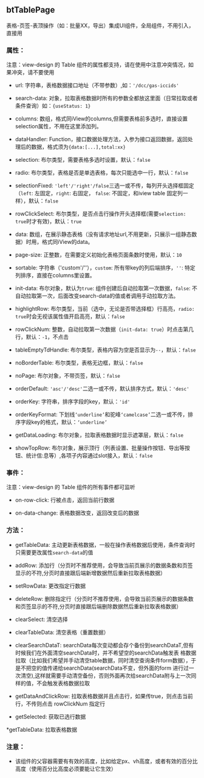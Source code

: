 ## btTablePage
表格-页签-表顶操作（如：批量XX，导出）集成UI组件，全局组件，不用引入，直接用

### 属性：
注意：view-design 的 Table 组件的属性都支持，请在使用中注意冲突情况，如果冲突，请不要使用

* url: 字符串，表格数据接口地址（不带参数）,如：`'/dcc/gas-iccids'`

* search-data: 对象，拉取表格数据时所有的参数全都放这里面（日常拉取或者条件查询）如：`{useStatus: 1}`

* columns: 数组，格式同iView的columns,但需要表格前多选时，直接设置selection属性，不用在这里添加列。

* dataHandler: Function，接口数据处理方法，入参为接口返回数据，返回处理后的数据，格式须为`{data:[...],total:xx}`

* selection: 布尔类型，需要表格多选时设置，默认：`false`

* radio: 布尔类型，表格是否是单选表格，每次只能选中一行，默认：`false`

* selectionFixed: `'left'/'right'/false`三选一或不传，每列开头选择框固定（`left`: 左固定，`right`: 右固定， `false`: 不固定，和iview table 固定列一样），默认：`false`

* rowClickSelect: 布尔类型，是否点击行操作开头选择框(需要`selection: true`时才有效)，默认：`true`

* data: 数组，在展示静态表格（没有请求地址url,不用更新，只展示一组静态数据）时用，格式同iView的data。

* page-size: 正整数，在需要定义初始化表格页面条数时使用，默认：`10`

* sortable: 字符串（'custom'/''），`custom`: 所有带key的列后端排序，`''`: 特定列排序，直接在columns里设置。

* init-data: 布尔对象，默认为`true`: 组件创建后自动拉取第一次数据，`false`: 不自动拉取第一次，后面改变search-data的值或者调用手动拉取方法。

* highlightRow: 布尔类型，当前（选中，无论是否带选择框）行高亮，`radio: true`时会无视该属性值开启高亮，默认：`false`

* rowClickNum: 整数，自动拉取第一次数据（`init-data: true`）时点击第几行，默认：`-1`，不点击

* tableEmptyTdHandle: 布尔类型，表格内容为空是否显示为`--`，默认：`false`

* noBorderTable: 布尔类型，表格无边框，默认：`false`

* noPage: 布尔对象，不带页签，默认：`false`

* orderDefault: `'asc'/'desc'`二选一或不传，默认排序方式，默认：`'desc'`

* orderKey: 字符串，排序字段的key，默认：`'id'`

* orderKeyFormat: 下划线`‘underline’`和驼峰`‘camelcase’`二选一或不传，排序字段key的格式，默认：`‘underline’`

* getDataLoading: 布尔对象，拉取表格数据时显示遮罩层，默认：`false`

* showTopRow: 布尔对象，展示顶行（列表设置、批量操作按钮、导出等按钮、统计信:息等）,各项子内容通过slot接入，默认：`false`

### 事件：
注意：view-design 的 Table 组件的所有事件都可监听

* on-row-click: 行被点击，返回当前行数据

* on-data-change: 表格数据改变，返回改变后的数据


### 方法：
* getTableData: 主动更新表格数据，一般在操作表格数据后使用，条件查询时只需要更改属性`search-data`的值

* addRow: 添加行（分页时不推荐使用，会导致当前页展示的数据条数和页签显示的不符,分页时直接跟后端新增数据然后重新拉取表格数据）

* setRowData: 更改指定行数据

* deleteRow: 删除指定行（分页时不推荐使用，会导致当前页展示的数据条数和页签显示的不符,分页时直接跟后端删除数据然后重新拉取表格数据）

* clearSelect: 清空选择

* clearTableData: 清空表格（重置数据）

* clearSearchDataT: searchData每次变动都会存个备份到searchDataT,但有时候我们在外面清空searchData时，并不希望空的searchData触发表
格数据拉取（比如我们希望并手动清空table数据，同时清空查询条件form数据），于是不把空的值传递给searchData(searchData不变，但外面的form
进行过一次清空),这样就需要手动清空备份，否则外面再次给searchData附与上一次同样的值，不会触发表格数据拉取

* getDataAndClickRow: 拉取表格数据并且点击行，如果传true，则点击当前行，不传则点击 rowClickNum 指定行

* getSelected: 获取已选行数据

*getTableData: 拉取表格数据
### 注意：
* 该组件的父容器需要有有效的高度，比如给定px、vh高度，或者有效的百分比高度（使用百分比高度必须要能让它生效）